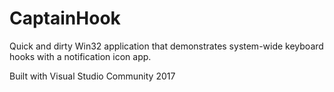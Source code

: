 # CaptainHook
Quick and dirty Win32 application that demonstrates system-wide keyboard hooks with a notification icon app.

Built with Visual Studio Community 2017
